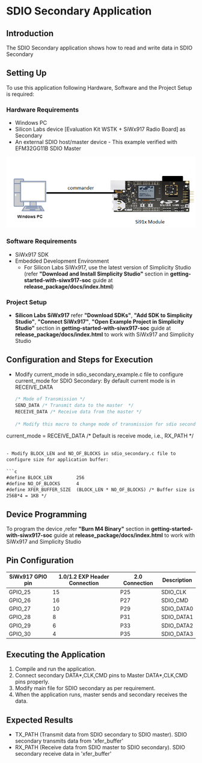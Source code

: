 # SDIO Secondary Application

## Introduction
The SDIO Secondary application shows how to read and write data in SDIO Secondary
## Setting Up 
To use this application following Hardware, Software and the Project Setup is required:

### Hardware Requirements 
  - Windows PC 
  - Silicon Labs device [Evaluation Kit WSTK + SiWx917 Radio Board] as Secondary
  - An external SDIO host/master device - This example verified with EFM32GG11B SDIO Master


 
![Figure: Introduction](resources/readme/image502a.png)

### Software Requirements
  - SiWx917 SDK
  - Embedded Development Environment
    - For Silicon Labs SiWx917, use the latest version of Simplicity Studio (refer **"Download and Install Simplicity Studio"** section in **getting-started-with-siwx917-soc** guide at **release_package/docs/index.html**)
 
### Project Setup
- **Silicon Labs SiWx917** refer **"Download SDKs"**, **"Add SDK to Simplicity Studio"**, **"Connect SiWx917"**, **"Open Example Project in Simplicity Studio"** section in **getting-started-with-siwx917-soc** guide at **release_package/docs/index.html** to work with SiWx917 and Simplicity Studio

## Configuration and Steps for Execution

- Modify current_mode in sdio_secondary_example.c file to configure current_mode for SDIO Secondary:
  By default current mode is in RECEIVE_DATA
   ```c
  /* Mode of Transmission */
  SEND_DATA /* Transmit data to the master  */
  RECEIVE_DATA /* Receive data from the master */

  /* Modify this macro to change mode of transmission for sdio secondary */
 current_mode = RECEIVE_DATA /* Default is receive mode, i.e., RX_PATH */
   ```

- Modify BLOCK_LEN and NO_OF_BLOCKS in sdio_secondary.c file to configure size for application buffer:

   ```c
#define BLOCK_LEN         256
#define NO_OF_BLOCKS      4
#define XFER_BUFFER_SIZE  (BLOCK_LEN * NO_OF_BLOCKS) /* Buffer size is 256B*4 = 1KB */
   ```

## Device Programming
To program the device ,refer **"Burn M4 Binary"** section in **getting-started-with-siwx917-soc** guide at **release_package/docs/index.html** to work with SiWx917 and Simplicity Studio

## Pin Configuration
|SiWx917 GPIO pin  | 1.0/1.2 EXP Header Connection  | 2.0 Connection |  Description|
|--- | --- | ---  | --- |
|GPIO_25  | 15 | P25 | SDIO_CLK|
|GPIO_26  | 16 | P27 | SDIO_CMD |
|GPIO_27  | 10 | P29 | SDIO_DATA0 |
|GPIO_28  | 8 | P31 | SDIO_DATA1 |
|GPIO_29  | 6 | P33 | SDIO_DATA2 |
|GPIO_30  | 4 | P35 | SDIO_DATA3 |

## Executing the Application
1. Compile and run the application.
2. Connect secondary DATA*,CLK,CMD pins to Master DATA*,CLK,CMD pins properly.
3. Modify main file for SDIO secondary as per requirement.
4. When the application runs, master sends and secondary receives the data. 

## Expected Results 
 - TX_PATH (Transmit data from SDIO secondary to SDIO master).
   SDIO secondary transmits data from 'xfer_buffer'
 - RX_PATH (Receive data from SDIO master to SDIO secondary).
   SDIO secondary receive data in 'xfer_buffer'